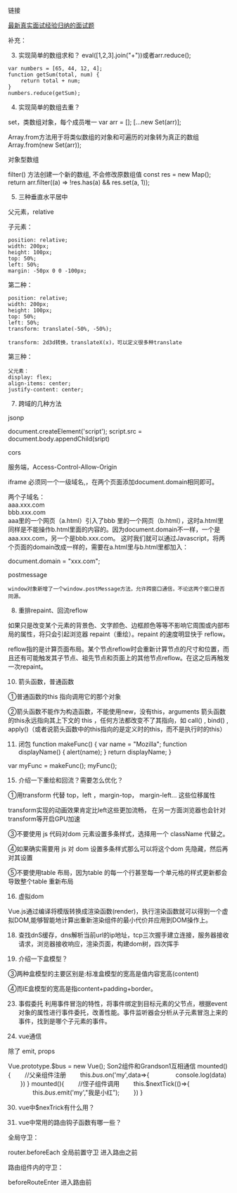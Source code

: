 链接

[最新真实面试经验归纳的面试题](https://mp.weixin.qq.com/s/HGZDh7Ppcw-oPivI4uCyTA)

补充：


3. 实现简单的数组求和？
eval([1,2,3].join("+"))或者arr.reduce();

```
var numbers = [65, 44, 12, 4];
function getSum(total, num) {
    return total + num;
}
numbers.reduce(getSum);
```

4. 实现简单的数组去重？


set，类数组对象，每个成员唯一
var arr = [];
[...new Set(arr)];


Array.from方法用于将类似数组的对象和可遍历的对象转为真正的数组
Array.from(new Set(arr));


对象型数组

filter() 方法创建一个新的数组, 不会修改原数组值
const res = new Map();
return arr.filter((a) => !res.has(a) && res.set(a, 1));


5. 三种垂直水平居中

父元素，relative

子元素：

```
position: relative;
width: 200px;
height: 100px;
top: 50%;
left: 50%;
margin: -50px 0 0 -100px;
```

第二种：

```
position: relative;
width: 200px;
height: 100px;
top: 50%;
left: 50%;
transform: translate(-50%, -50%);

transform: 2d3d转换，translateX(x)，可以定义很多种translate
```


第三种：

```
父元素：
display: flex;
align-items: center;
justify-content: center;
```




7. 跨域的几种方法

jsonp

document.createElement('script');
script.src = 
document.body.appendChild(sript)



cors

服务端，Access-Control-Allow-Origin



iframe
	必须同一个一级域名,，在两个页面添加document.domain相同即可。
	
两个子域名：  
aaa.xxx.com  
bbb.xxx.com  
aaa里的一个网页（a.html）引入了bbb 里的一个网页（b.html），这时a.html里同样是不能操作b.html里面的内容的。因为document.domain不一样，一个是aaa.xxx.com，另一个是bbb.xxx.com。
这时我们就可以通过Javascript，将两个页面的domain改成一样的，需要在a.html里与b.html里都加入：


document.domain = "xxx.com";

	
postmessage

	window对象新增了一个window.postMessage方法，允许跨窗口通信，不论这两个窗口是否同源。





8. 重排repaint、回流reflow

如果只是改变某个元素的背景色、文字颜色、边框颜色等等不影响它周围或内部布局的属性，将只会引起浏览器 repaint（重绘）。repaint 的速度明显快于 reflow。

reflow指的是计算页面布局。某个节点reflow时会重新计算节点的尺寸和位置，而且还有可能触发其子节点、祖先节点和页面上的其他节点reflow。在这之后再触发一次repaint。


10. 箭头函数，普通函数

①普通函数的this 指向调用它的那个对象

②箭头函数不能作为构造函数，不能使用new，没有this，arguments
箭头函数的this永远指向其上下文的 this ，任何方法都改变不了其指向，如 call() , bind() , apply()（或者说箭头函数中的this指向的是定义时的this，而不是执行时的this）


11. 闭包
function makeFunc() {
    var name = "Mozilla";
    function displayName() {
        alert(name);
    }
    return displayName;
}

var myFunc = makeFunc();
myFunc();


15. 介绍一下重绘和回流？需要怎么优化？

①用transform 代替 top，left ，margin-top， margin-left... 这些位移属性

transform实现的动画效果肯定比left这些更加流畅，
在另一方面浏览器也会针对transform等开启GPU加速

③不要使用 js 代码对dom 元素设置多条样式，选择用一个 className 代替之。

④如果确实需要用 js 对 dom 设置多条样式那么可以将这个dom 先隐藏，然后再对其设置

⑤不要使用table 布局，因为table 的每一个行甚至每一个单元格的样式更新都会导致整个table 重新布局


16. 虚拟dom

Vue.js通过编译将模版转换成渲染函数(render)，执行渲染函数就可以得到一个虚拟DOM,能够智能地计算出重新渲染组件的最小代价并应用到DOM操作上。




18. 查找dnS缓存，dns解析当前url的ip地址，tcp三次握手建立连接，服务器接收请求，浏览器接收响应，渲染页面，构建dom树，四次挥手



22. 介绍一下盒模型？

③两种盒模型的主要区别是:标准盒模型的宽高是值内容宽高(content) 

④而IE盒模型的宽高是指content+padding+border。


23. 事假委托
利用事件冒泡的特性，将事件绑定到目标元素的父节点，根据event对象的属性进行事件委托，改善性能。事件监听器会分析从子元素冒泡上来的事件，找到是哪个子元素的事件。



27. vue通信

除了 emit, props


Vue.prototype.$bus = new Vue();
Son2组件和Grandson1互相通信
mounted() {
　　//父亲组件注册
　　this.$bus.$on('my',data=>{
　　　　console.log(data)
　　})
}
mounted(){
　　//侄子组件调用
　　this.$nextTick(()=>{
　　　　this.$bus.$emit('my',"我是小红”);
　　})
}

30. vue中$nexTrick有什么用？


39. vue中常用的路由钩子函数有哪一些？

全局守卫：

router.beforeEach 全局前置守卫 进入路由之前



路由组件内的守卫：

beforeRouteEnter 进入路由前





